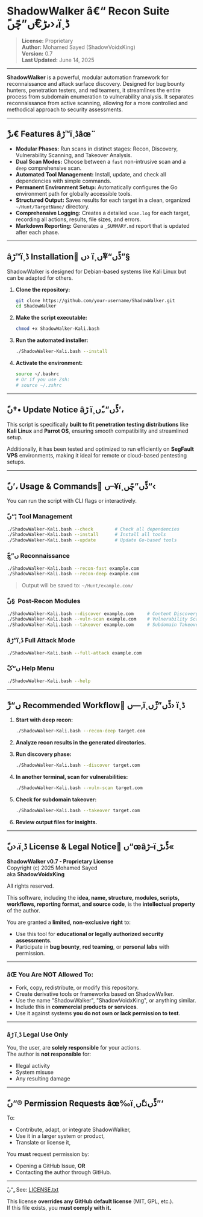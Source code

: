 # ShadowWalker â€“ Recon Suite ًںڑ€ًں”چًں›،ï¸ڈ

> **License:** Proprietary  
> **Author:** Mohamed Sayed (ShadowVoidxKing)  
> **Version:** 0.7  
> **Last Updated:** June 14, 2025

---

**ShadowWalker** is a powerful, modular automation framework for reconnaissance and attack surface discovery. Designed for bug bounty hunters, penetration testers, and red teamers, it streamlines the entire process from subdomain enumeration to vulnerability analysis. It separates reconnaissance from active scanning, allowing for a more controlled and methodical approach to security assessments.

---

## ًںڑ€ Features âڑ™ï¸ڈâœ¨

- **Modular Phases:** Run scans in distinct stages: Recon, Discovery, Vulnerability Scanning, and Takeover Analysis.  
- **Dual Scan Modes:** Choose between a `fast` non-intrusive scan and a `deep` comprehensive scan.  
- **Automated Tool Management:** Install, update, and check all dependencies with simple commands.  
- **Permanent Environment Setup:** Automatically configures the Go environment path for globally accessible tools.  
- **Structured Output:** Saves results for each target in a clean, organized `~/Hunt/TargetName/` directory.  
- **Comprehensive Logging:** Creates a detailed `scan.log` for each target, recording all actions, results, file sizes, and errors.  
- **Markdown Reporting:** Generates a `_SUMMARY.md` report that is updated after each phase.

---

## âڑ™ï¸ڈ Installation ًں› ï¸ڈًں“¥ًں”§

ShadowWalker is designed for Debian-based systems like Kali Linux but can be adapted for others.

1. **Clone the repository:**

   ```bash
   git clone https://github.com/your-username/ShadowWalker.git
   cd ShadowWalker
   ```

2. **Make the script executable:**

   ```bash
   chmod +x ShadowWalker-Kali.bash
   ```

3. **Run the automated installer:**

   ```bash
   ./ShadowWalker-Kali.bash --install
   ```

4. **Activate the environment:**

   ```bash
   source ~/.bashrc
   # Or if you use Zsh:
   # source ~/.zshrc
   ```

---

## ًں†• Update Notice âڑ ï¸ڈًں”„ًں’،

This script is specifically **built to fit penetration testing distributions** like **Kali Linux** and **Parrot OS**, ensuring smooth compatibility and streamlined setup.

Additionally, it has been tested and optimized to run efficiently on **SegFault VPS** environments, making it ideal for remote or cloud-based pentesting setups.

---

## ًں’، Usage & Commands ًں–¥ï¸ڈًں”چًں“‹

You can run the script with CLI flags or interactively.

### ًں“¦ Tool Management

```bash
./ShadowWalker-Kali.bash --check        # Check all dependencies
./ShadowWalker-Kali.bash --install      # Install all tools
./ShadowWalker-Kali.bash --update       # Update Go-based tools
```

### ًں”چ Reconnaissance

```bash
./ShadowWalker-Kali.bash --recon-fast example.com
./ShadowWalker-Kali.bash --recon-deep example.com
```

> Output will be saved to: `~/Hunt/example.com/`

### ًں§  Post-Recon Modules

```bash
./ShadowWalker-Kali.bash --discover example.com     # Content Discovery
./ShadowWalker-Kali.bash --vuln-scan example.com    # Vulnerability Scanning
./ShadowWalker-Kali.bash --takeover example.com     # Subdomain Takeover
```

### âڑ”ï¸ڈ Full Attack Mode

```bash
./ShadowWalker-Kali.bash --full-attack example.com
```

### ًں“ک Help Menu

```bash
./ShadowWalker-Kali.bash --help
```

---

## ًں“ڑ Recommended Workflow ًں—‚ï¸ڈًں”ژًں› ï¸ڈ

1. **Start with deep recon:**

   ```bash
   ./ShadowWalker-Kali.bash --recon-deep target.com
   ```

2. **Analyze recon results in the generated directories.**

3. **Run discovery phase:**

   ```bash
   ./ShadowWalker-Kali.bash --discover target.com
   ```

4. **In another terminal, scan for vulnerabilities:**

   ```bash
   ./ShadowWalker-Kali.bash --vuln-scan target.com
   ```

5. **Check for subdomain takeover:**

   ```bash
   ./ShadowWalker-Kali.bash --takeover target.com
   ```

6. **Review output files for insights.**

---

## ًں›،ï¸ڈ License & Legal Notice ًں“œâڑ–ï¸ڈًںڑ«

**ShadowWalker v0.7 - Proprietary License**  
Copyright (c) 2025 Mohamed Sayed  
aka **ShadowVoidxKing**

All rights reserved.

This software, including the **idea, name, structure, modules, scripts, workflows, reporting format, and source code**, is the **intellectual property** of the author.

You are granted a **limited, non-exclusive right** to:

- Use this tool for **educational or legally authorized security assessments**.  
- Participate in **bug bounty**, **red teaming**, or **personal labs** with permission.

---

### â‌Œ You Are NOT Allowed To:

- Fork, copy, redistribute, or modify this repository.  
- Create derivative tools or frameworks based on ShadowWalker.  
- Use the name "ShadowWalker", "ShadowVoidxKing", or anything similar.  
- Include this in **commercial products or services**.  
- Use it against systems **you do not own or lack permission to test**.

---

### âڑ ï¸ڈ Legal Use Only

You, the user, are **solely responsible** for your actions.  
The author is **not responsible** for:

- Illegal activity  
- System misuse  
- Any resulting damage

---

## ًں“® Permission Requests âœ‰ï¸ڈًں¤‌ًں”‘

To:

- Contribute, adapt, or integrate ShadowWalker,  
- Use it in a larger system or product,  
- Translate or license it,  

You **must** request permission by:

- Opening a GitHub Issue, **OR**  
- Contacting the author through GitHub.

---

ًں“„ See: [LICENSE.txt](./LICENSE.txt)

This license **overrides any GitHub default license** (MIT, GPL, etc.).  
If this file exists, you **must comply with it.**

